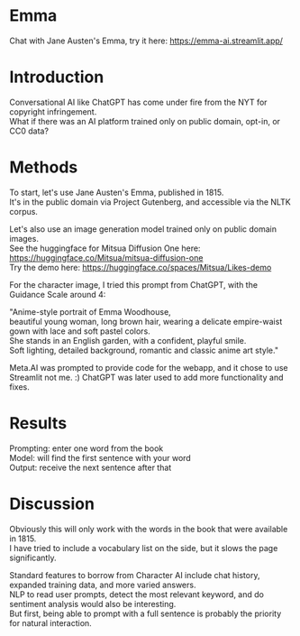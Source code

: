 # Emma
Chat with Jane Austen's Emma, try it here: https://emma-ai.streamlit.app/

# Introduction
Conversational AI like ChatGPT has come under fire from the NYT for copyright infringement.  
What if there was an AI platform trained only on public domain, opt-in, or CC0 data?  

# Methods
To start, let's use Jane Austen's Emma, published in 1815.  
It's in the public domain via Project Gutenberg, and accessible via the NLTK corpus.  

Let's also use an image generation model trained only on public domain images.  
See the huggingface for Mitsua Diffusion One here: https://huggingface.co/Mitsua/mitsua-diffusion-one  
Try the demo here: https://huggingface.co/spaces/Mitsua/Likes-demo   

For the character image, I tried this prompt from ChatGPT, with the Guidance Scale around 4:  

"Anime-style portrait of Emma Woodhouse,   
beautiful young woman, long brown hair, wearing a delicate empire-waist gown with lace and soft pastel colors.   
She stands in an English garden, with a confident, playful smile.   
Soft lighting, detailed background, romantic and classic anime art style."  

Meta.AI was prompted to provide code for the webapp, and it chose to use Streamlit not me. :)
ChatGPT was later used to add more functionality and fixes.

# Results
Prompting: enter one word from the book  
Model: will find the first sentence with your word  
Output: receive the next sentence after that  

# Discussion
Obviously this will only work with the words in the book that were available in 1815.  
I have tried to include a vocabulary list on the side, but it slows the page significantly.

Standard features to borrow from Character AI include chat history, expanded training data, and more varied answers.  
NLP to read user prompts, detect the most relevant keyword, and do sentiment analysis would also be interesting.  
But first, being able to prompt with a full sentence is probably the priority for natural interaction.
